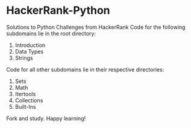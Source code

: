 # HackerRank-Python

Solutions to Python Challenges from HackerRank
Code for the following subdomains lie in the root directory:

1. Introduction
2. Data Types
3. Strings

Code for all other subdomains lie in their respective directories:

1. Sets
2. Math
3. Itertools
4. Collections
5. Built-Ins

Fork and study. Happy learning!
